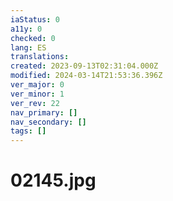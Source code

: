 ```yaml
---
iaStatus: 0
a11y: 0
checked: 0
lang: ES
translations: 
created: 2023-09-13T02:31:04.000Z
modified: 2024-03-14T21:53:36.396Z
ver_major: 0
ver_minor: 1
ver_rev: 22
nav_primary: []
nav_secondary: []
tags: []
---
```

# 02145.jpg
